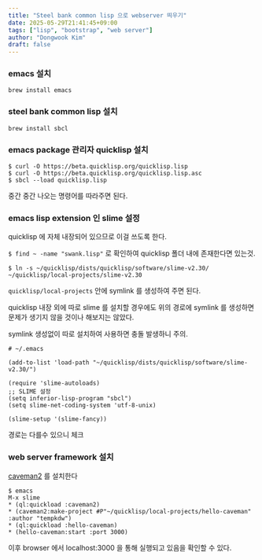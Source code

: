 ```yaml
---
title: "Steel bank common lisp 으로 webserver 띄우기"
date: 2025-05-29T21:41:45+09:00
tags: ["lisp", "bootstrap", "web server"]
author: "Dongwook Kim"
draft: false
---
```


### emacs 설치
`brew install emacs`

### steel bank common lisp 설치
`brew install sbcl`

### emacs package 관리자 quicklisp 설치
```
$ curl -O https://beta.quicklisp.org/quicklisp.lisp
$ curl -O https://beta.quicklisp.org/quicklisp.lisp.asc
$ sbcl --load quicklisp.lisp
```
중간 중간 나오는 명령어를 따라주면 된다.

### emacs lisp extension 인 slime 설정
quicklisp 에 자체 내장되어 있으므로 이걸 쓰도록 한다.

`$ find ~ -name "swank.lisp"` 로 확인하여 quicklisp 폴더 내에 존재한다면 있는것.

`$ ln -s ~/quicklisp/dists/quicklisp/software/slime-v2.30/ ~/quicklisp/local-projects/slime-v2.30`

`quicklisp/local-projects` 안에 symlink 를 생성하여 주면 된다. 

quicklisp 내장 외에 따로 slime 를 설치할 경우에도 위의 경로에 symlink 를 생성하면 문제가 생기지 않을 것이나 해보지는 않았다.

symlink 생성없이 따로 설치하여 사용하면 충돌 발생하니 주의.

```
# ~/.emacs

(add-to-list 'load-path "~/quicklisp/dists/quicklisp/software/slime-v2.30/")

(require 'slime-autoloads)
;; SLIME 설정
(setq inferior-lisp-program "sbcl")
(setq slime-net-coding-system 'utf-8-unix)

(slime-setup '(slime-fancy))
```
경로는 다를수 있으니 체크

### web server framework 설치
[caveman2](https://github.com/fukamachi/caveman) 를 설치한다

```
$ emacs
M-x slime
* (ql:quickload :caveman2)
* (caveman2:make-project #P"~/quicklisp/local-projects/hello-caveman" :author "tempkdw")
* (ql:quickload :hello-caveman)
* (hello-caveman:start :port 3000)
```

이후 browser 에서 localhost:3000 을 통해 실행되고 있음을 확인할 수 있다.